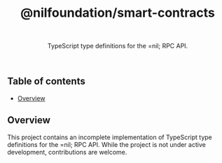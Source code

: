 <h1 align="center">@nilfoundation/smart-contracts</h1>

<br />

<p align="center">
  TypeScript type definitions for the =nil; RPC API.
</p>

<br />

## Table of contents

* [Overview](#overview)

## Overview

This project contains an incomplete implementation of TypeScript type definitions for the =nil; RPC API. While the project is not under active development, contributions are welcome.